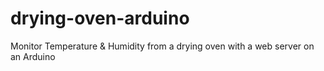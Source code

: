 # drying-oven-arduino
Monitor Temperature &amp; Humidity from a drying oven with a web server on an Arduino 
